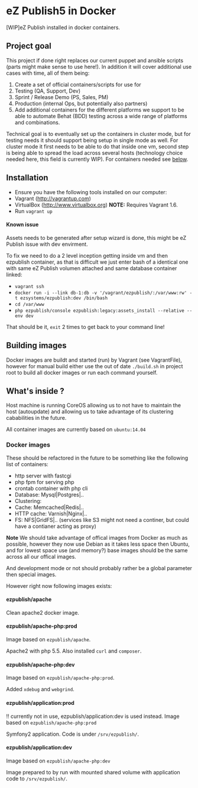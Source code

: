 # eZ Publish5 in Docker

[WIP]eZ Publish installed in docker containers.


## Project goal

This project if done right replaces our current puppet and ansible scripts (parts might make sense to use here!).
In addition it will cover additional use cases with time, all of them being:

1.  Create a set of official containers/scripts for use for
 1.  Testing (QA, Support, Dev)
 2.  Sprint / Release Demo (PS, Sales, PM)
 3.  Production (internal Ops, but potentially also partners)
2.  Add additional containers for the different platforms we support to be able to automate Behat (BDD) testing across a wide range of platforms and combinations.

Technical goal is to eventually set up the containers in cluster mode, but for testing needs it should support being
setup in single mode as well. For cluster mode it first needs to be able to do that inside one vm, second step is being
able to spread the load across several hosts (technology choice needed here, this field is currently WIP). For containers
needed see [below](#docker-images).

## Installation

- Ensure you have the following tools installed on our computer:
 - Vagrant (http://vagrantup.com)
 - VirtualBox (http://www.virtualbox.org) **NOTE:** Requires Vagrant 1.6.
- Run `vagrant up`

#### Known issue
Assets needs to be generated after setup wizard is done, this might be eZ Publish issue with dev envirment.

To fix we need to do a 2 level inception getting inside vm and then ezpublish container, as that is difficult we just enter bash of a identical one with same eZ Publish volumen attached and same database container linked:
- ```vagrant ssh```
- ```docker run -i --link db-1:db -v '/vagrant/ezpublish/:/var/www:rw' -t ezsystems/ezpublish:dev /bin/bash```
- ```cd /var/www```
- ```php ezpublish/console ezpublish:legacy:assets_install --relative --env dev```

That should be it, ```exit``` 2 times to get back to your command line!


## Building images

Docker images are buildt and started (run) by Vagrant (see VagrantFile), however for manual build either use
the out of date `./build.sh` in project root to build all docker images or run each command yourself.

## What's inside ?

Host machine is running CoreOS allowing us to not have to maintain the host (autoupdate) and allowing us to
take advantage of its clustering cababilities in the future.

All container images are currently based on `ubuntu:14.04`

### Docker images

These should be refactored in the future to be something like the following list of containers:
- http server with fastcgi
- php fpm for serving php
- crontab container with php cli
- Database: Mysql|Postgres|..
- Clustering: 
 - Cache: Memcached|Redis|..
 - HTTP cache: Varnish|Nginx|..
 - FS: NFS|GridFS|..  (services like S3 might not need a continer, but could have a contianer acting as proxy)

**Note** We should take advantage of offical images from Docker as much as possible, however they now use Debian
as it takes less space then Ubuntu, and for lowest space use (and memory?) base images should be the same across
all our offical images.

And development mode or not should probably rather be a global parameter then special images.

However right now following images exists:

#### ezpublish/apache

Clean apache2 docker image.

#### ezpublish/apache-php:prod

Image based on `ezpublish/apache`.

Apache2 with php 5.5. Also installed `curl` and `composer`.

#### ezpublish/apache-php:dev

Image based on `ezpublish/apache-php:prod`.

Added `xdebug` and `webgrind`.

#### ezpublish/application:prod

!! currently not in use, ezpublish/application:dev is used instead.
Image based on `ezpublish/apache-php:prod`

Symfony2 application. Code is under `/srv/ezpublish/`.

#### ezpublish/application:dev

Image based on `ezpublish/apache-php:dev`

Image prepared to by run with mounted shared volume with application code to `/srv/ezpublish/`.
